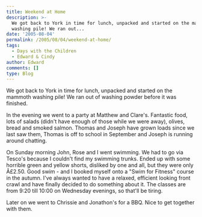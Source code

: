 ```yaml
---
title: Weekend at Home
description: >-
  We got back to York in time for lunch, unpacked and started on the mammoth
  washing pile! We ran out...
date: '2005-08-04'
permalink: /2005/08/04/weekend-at-home/
tags:
  - Days with the Children
  - Edward & Cindy
author: Edward
comments: []
type: Blog
---
```


We got back to York in time for lunch, unpacked and started on the
mammoth washing pile! We ran out of washing powder before it was
finished.

In the evening we went to a party at Matthew and Clare\'s. Fantastic
food, lots of salads (didn\'t have enough of those while we were away),
olives, bread and smoked salmon. Thomas and Joseph have grown loads
since we last saw them, Thomas is off to school in September and Joseph
is running around chatting.

On Sunday morning John, Rose and I went swimming. We had to go via
Tesco\'s because I couldn\'t find my swimming trunks. Ended up with some
horrible green and yellow shorts, disliked by one and all, but they were
only Â£2.50. Good swim - and I booked myself onto a \"Swim for Fitness\"
course in the autumn. I\'ve always wanted to have a relaxed, efficient
looking front crawl and have finally decided to do something about it.
The classes are from 9:20 till 10:00 on Wednesday evenings, so that\'ll
be tiring.

Later on we went to Chrissie and Jonathon\'s for a BBQ. Nice to get
together with them.

